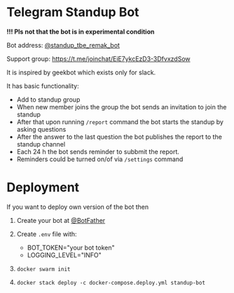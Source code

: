 # Telegram Standup Bot
**!!! Pls not that the bot is in experimental condition**

Bot address:
[@standup_tbe_remak_bot](https://telegram.me/standup_tbe_remak_bot)

Support group:
https://t.me/joinchat/EiE7ykcEzD3-3DfvxzdSow

It is inspired by geekbot which exists only for
slack.

It has basic functionality:
- Add to standup group
- When new member joins the group the bot sends an 
invitation to join the standup
- After that upon running `/report` command
the bot starts the standup by asking questions
- After the answer to the last question the bot
publishes the report to the standup channel
- Each 24 h the bot sends reminder to subbmit the report.
- Reminders could be turned on/of via `/settings` command

# Deployment
If you want to deploy own version of the bot
then

1. Create your bot at [@BotFather](https://telegram.me/BotFather)
1. Create `.env` file with:
    * BOT_TOKEN="your bot token"
    * LOGGING_LEVEL="INFO"
    
1. `docker swarm init`
2. `docker stack deploy -c docker-compose.deploy.yml
standup-bot`
